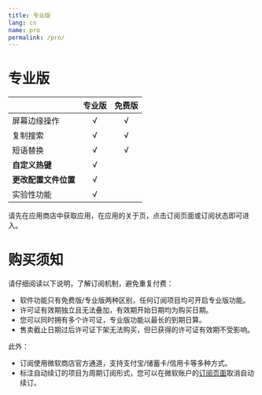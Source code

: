 ```yaml
---
title: 专业版
lang: cn
name: pro
permalink: /pro/
---
```


# 专业版

| | 专业版 | 免费版 |
|---|:---:|:---:|
|屏幕边缘操作|√|√|
|复制搜索|√|√|
|短语替换|√|√|
|**自定义热键**|√||
|**更改配置文件位置**|√||
|实验性功能|√||

请先在应用商店中获取应用，在应用的关于页，点击订阅页面或订阅状态即可进入。


# 购买须知

请仔细阅读以下说明，了解订阅机制，避免重复付费：

- 软件功能只有免费版/专业版两种区别，任何订阅项目均可开启专业版功能。
- 许可证有效期独立且无法叠加，有效期开始日期均为购买日期。
- 您可以同时拥有多个许可证，专业版功能以最长的到期日算。
- 售卖截止日期过后许可证下架无法购买，但已获得的许可证有效期不受影响。

此外：

- 订阅使用微软商店官方通道，支持支付宝/储蓄卡/信用卡等多种方式。
- 标注自动续订的项目为周期订阅形式，您可以在微软账户的[订阅页面](https://account.microsoft.com/services/)取消自动续订。
